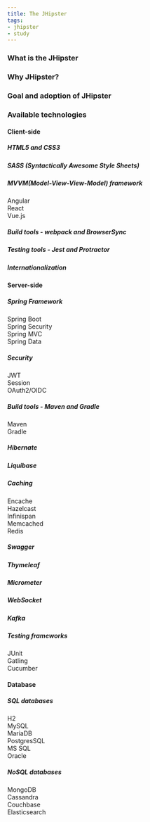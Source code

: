 ```yaml
---
title: The JHipster
tags: 
- jhipster
- study
---
```


### What is the JHipster

### Why JHipster?

### Goal and adoption of JHipster

### Available technologies

#### Client-side
##### HTML5 and CSS3
##### SASS (Syntactically Awesome Style Sheets)
##### MVVM(Model-View-View-Model) framework
Angular  
React  
Vue.js  
##### Build tools - webpack and BrowserSync
##### Testing tools - Jest and Protractor
##### Internationalization
#### Server-side
##### Spring Framework
Spring Boot  
Spring Security  
Spring MVC  
Spring Data  
##### Security
JWT  
Session  
OAuth2/OIDC  
##### Build tools - Maven and Gradle
Maven  
Gradle  
##### Hibernate
##### Liquibase
##### Caching
Encache  
Hazelcast  
Infinispan  
Memcached  
Redis  
##### Swagger
##### Thymeleaf
##### Micrometer
##### WebSocket
##### Kafka
##### Testing frameworks
JUnit  
Gatling  
Cucumber  
#### Database
##### SQL databases
H2  
MySQL  
MariaDB  
PostgresSQL  
MS SQL  
Oracle  
##### NoSQL databases
MongoDB  
Cassandra  
Couchbase  
Elasticsearch
